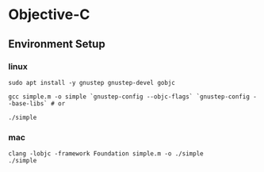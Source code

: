 # Objective-C

## Environment Setup

### linux

```shell=
sudo apt install -y gnustep gnustep-devel gobjc

gcc simple.m -o simple `gnustep-config --objc-flags` `gnustep-config --base-libs` # or

./simple
```

### mac

```shell=
clang -lobjc -framework Foundation simple.m -o ./simple
./simple
```
